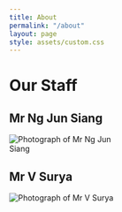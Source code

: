 ```yaml
---
title: About
permalink: "/about"
layout: page
style: assets/custom.css
---
```


# Our Staff

## Mr Ng Jun Siang

<div style="display: flex;">
    <img src="/images/NYJC_NgJunSiang.jpg" alt="Photograph of Mr Ng Jun Siang" style="max-width: 200px; margin-right: 10px;">
    <div>
        <!-- Add content here -->
    </div>
</div>

## Mr V Surya

<div style="display: flex;">
    <img src="/images/NYJC_VSurya.jpg" alt="Photograph of Mr V Surya" style="max-width: 200px; margin-right: 10px;">
    <div>
        <!-- Add content here -->
    </div>
</div>
